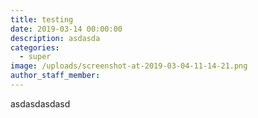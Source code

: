 ```yaml
---
title: testing
date: 2019-03-14 00:00:00
description: asdasda
categories:
  - super
image: /uploads/screenshot-at-2019-03-04-11-14-21.png
author_staff_member:
---
```


asdasdasdasd